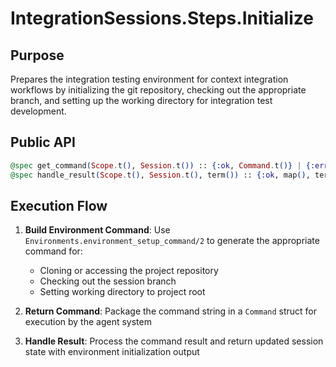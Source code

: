 # IntegrationSessions.Steps.Initialize

## Purpose

Prepares the integration testing environment for context integration workflows by initializing the git repository, checking out the appropriate branch, and setting up the working directory for integration test development.

## Public API

```elixir
@spec get_command(Scope.t(), Session.t()) :: {:ok, Command.t()} | {:error, term()}
@spec handle_result(Scope.t(), Session.t(), term()) :: {:ok, map(), term()}
```

## Execution Flow

1. **Build Environment Command**: Use `Environments.environment_setup_command/2` to generate the appropriate command for:
   - Cloning or accessing the project repository
   - Checking out the session branch
   - Setting working directory to project root

2. **Return Command**: Package the command string in a `Command` struct for execution by the agent system

3. **Handle Result**: Process the command result and return updated session state with environment initialization output